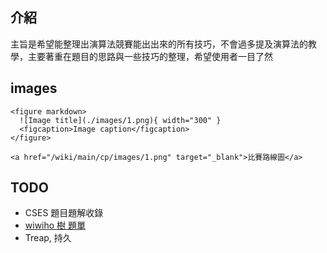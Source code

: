 ## 介紹

主旨是希望能整理出演算法競賽能出出來的所有技巧，不會過多提及演算法的教學，主要著重在題目的思路與一些技巧的整理，希望使用者一目了然

## images

```
<figure markdown>
  ![Image title](./images/1.png){ width="300" }
  <figcaption>Image caption</figcaption>
</figure>
```

```
<a href="/wiki/main/cp/images/1.png" target="_blank">比賽路線圖</a>
```

## TODO

- CSES 題目題解收錄
- [wiwiho 樹 題單](https://drive.google.com/file/d/1a1mgK8KFJWNoXATHwi3E6ceStn22QmZl/view)
- Treap, 持久
